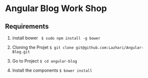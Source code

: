 # Angular Blog Work Shop

## Requirements

1. install bower
`` $ sudo npm install -g bower``

2. Cloning the Projet 
`` $ git clone git@github.com:Lazhari/Angular-Blog.git ``

3. Go to Project 
 `` $ cd angular-blog ``
 
4. Install the components
`` $ bower install ``

